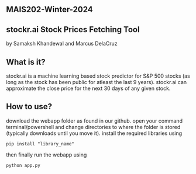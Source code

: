 ## MAIS202-Winter-2024
## stockr.ai Stock Prices Fetching Tool
by Samaksh Khandewal and Marcus DelaCruz

## What is it?
stockr.ai is a machine learning based stock predictor for S&P 500 stocks (as long as the stock has been public for atleast the last 9 years). stockr.ai can approximate the close price for the next 30 days of any given stock.

## How to use?
download the webapp folder as found in our github. open your command terminal/powershell and change directories to where the folder is stored (typically downloads until you move it). install the required libraries using

```
pip install "library_name"
```

then finally run the webapp using 

```
python app.py
```
